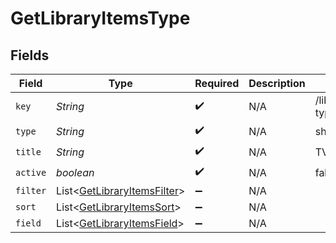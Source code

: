 # GetLibraryItemsType


## Fields

| Field                                                                           | Type                                                                            | Required                                                                        | Description                                                                     | Example                                                                         |
| ------------------------------------------------------------------------------- | ------------------------------------------------------------------------------- | ------------------------------------------------------------------------------- | ------------------------------------------------------------------------------- | ------------------------------------------------------------------------------- |
| `key`                                                                           | *String*                                                                        | :heavy_check_mark:                                                              | N/A                                                                             | /library/sections/2/all?type=2                                                  |
| `type`                                                                          | *String*                                                                        | :heavy_check_mark:                                                              | N/A                                                                             | show                                                                            |
| `title`                                                                         | *String*                                                                        | :heavy_check_mark:                                                              | N/A                                                                             | TV Shows                                                                        |
| `active`                                                                        | *boolean*                                                                       | :heavy_check_mark:                                                              | N/A                                                                             | false                                                                           |
| `filter`                                                                        | List<[GetLibraryItemsFilter](../../models/operations/GetLibraryItemsFilter.md)> | :heavy_minus_sign:                                                              | N/A                                                                             |                                                                                 |
| `sort`                                                                          | List<[GetLibraryItemsSort](../../models/operations/GetLibraryItemsSort.md)>     | :heavy_minus_sign:                                                              | N/A                                                                             |                                                                                 |
| `field`                                                                         | List<[GetLibraryItemsField](../../models/operations/GetLibraryItemsField.md)>   | :heavy_minus_sign:                                                              | N/A                                                                             |                                                                                 |